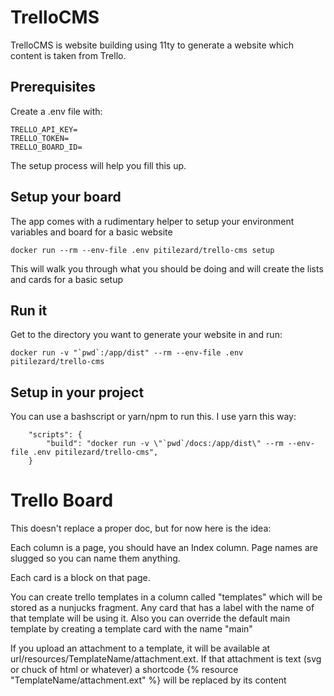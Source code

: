 # TrelloCMS

TrelloCMS is website building using 11ty to generate a website which content is taken from Trello.

## Prerequisites

Create a .env file with:

```
TRELLO_API_KEY=
TRELLO_TOKEN=
TRELLO_BOARD_ID=
```

The setup process will help you fill this up.

## Setup your board

The app comes with a rudimentary helper to setup your environment variables and board for a basic website

```
docker run --rm --env-file .env pitilezard/trello-cms setup
```

This will walk you through what you should be doing and will create the lists and cards for a basic setup

## Run it

Get to the directory you want to generate your website in and run:

```
docker run -v "`pwd`:/app/dist" --rm --env-file .env pitilezard/trello-cms
```

## Setup in your project

You can use a bashscript or yarn/npm to run this. I use yarn this way:

```
    "scripts": {
        "build": "docker run -v \"`pwd`/docs:/app/dist\" --rm --env-file .env pitilezard/trello-cms",
    }
```

# Trello Board

This doesn't replace a proper doc, but for now here is the idea:

Each column is a page, you should have an Index column. Page names are slugged so you can name them anything.

Each card is a block on that page.

You can create trello templates in a column called "templates" which will be stored as a nunjucks fragment. Any card that has a label with the name of that template will be using it. Also you can override the default main template by creating a template card with the name "main"

If you upload an attachment to a template, it will be available at url/resources/TemplateName/attachment.ext. If that attachment is text (svg or chuck of html or whatever) a shortcode {% resource "TemplateName/attachment.ext" %} will be replaced by its content
